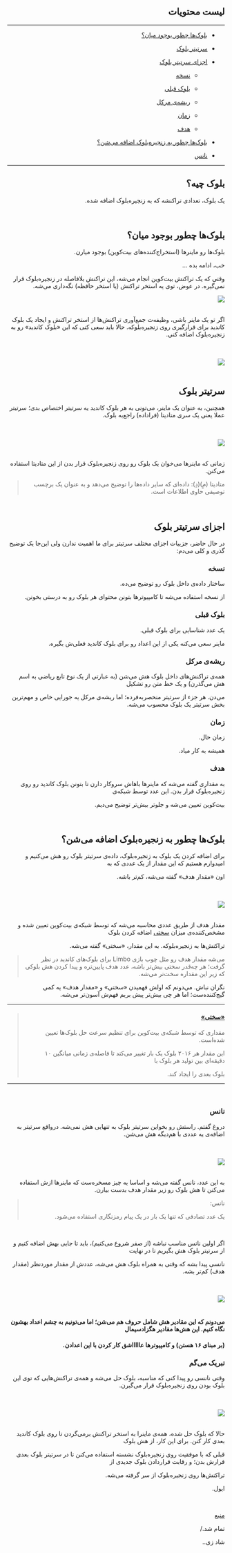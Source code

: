 <div dir="rtl">
    <br>
    <h2>لیست محتویات</h2>
    <hr>
    <ul>
        <li>
            <p><a href="#1">بلوک‌ها چطور بوجود میان؟</a></p>
        </li>
        <li>
            <p><a href="#2">سرتیتر بلوک</a></p>
        </li>
        <li>
            <p><a href="#3">اجزای سرتیتر بلوک</a>
                <ul>
                    <li>
                        <p><a href="#3-1">نسخه</a></p>
                    </li>
                    <li>
                        <p><a href="#3-2">بلوک قبلی</a></p>
                    </li>
                    <li>
                        <p><a href="#3-3">ریشه‌ی مرکل</a></p>
                    </li>
                    <li>
                        <p><a href="#3-4">زمان</a></p>
                    </li>
                    <li>
                        <p><a href="#3-5">هدف</a></p>
                    </li>
                </ul>
            </p>
        </li>
        <li>
            <p><a href="#4">بلوک‌ها چطور به زنجیره‌بلوک اضافه می‌شن؟</a></p>
        </li>
        <li>
            <p><a href="#5">نانس</a></p>
        </li>
    </ul>
    <hr>
    <h2>بلوک چیه؟</h2>
    <p>یک بلوک، تعدادی تراکنشه که به زنجیره‌بلوک اضافه شده. </p><br>
    <h2 id="1">بلوک‌ها چطور بوجود میان؟</h2>
    <p>بلوک‌ها رو ماینرها (استخراج‌کننده‌های بیت‌کوین) بوجود میارن. </p>
    <p>خب، ادامه بده …</p>
    <p>وقتی که یک تراکنش بیت‌کوین انجام می‌شه، این تراکنش بلافاصله در زنجیره‌بلوک قرار نمی‌گیره. در عوض، توی یه استخر تراکنش (یا استخر حافظه) نگه‌داری می‌شه. </p>
    <img src="https://learnmeabitcoin.com/beginners/images/blocks/png/01-transaction_pool.png"><br><br>
    <p>اگر تو یک ماینر باشی، وظیفه‌ت جمع‌آوری تراکنش‌ها از استخر تراکنش و ایجاد یک بلوک کاندید برای قرارگیری روی زنجیره‌بلوکه. حالا باید سعی کنی که این «بلوک کاندید» رو به زنجیره‌بلوک اضافه کنی. </p>
    <br><br><img src="https://learnmeabitcoin.com/beginners/images/blocks/png/02-candidate_block.png"><br><br>
    <h2 id="2">سرتیتر بلوک </h2>
    <p>همچنین، به عنوان یک ماینر، می‌تونی به هر بلوک کاندید یه سرتیتر اختصاص بدی؛ سرتیتر عملا یعنی یک سری متادیتا (فراداده‌) راجع‌به بلوک. </p>
    <br><br><img src="https://learnmeabitcoin.com/beginners/images/blocks/png/03-block_header.png"><br><br>
    <p>زمانی که ماینرها می‌خوان یک بلوک رو روی زنجیره‌بلوک قرار بدن از این متادیتا استفاده می‌کنن. </p>
    <blockquote>
        <p>متادیتا (مِ)(دِ): داده‌ای که سایر داده‌ها را توضیح می‌دهد و به عنوان یک برچسب توصیفی حاوی اطلاعات است.</p>
    </blockquote>
    <br>
    <h2 id="3">اجزای سرتیتر بلوک</h2>
    <p>در حال حاضر، جزییات اجزای مختلف سرتیتر برای ما اهمیت ندارن ولی این‌جا یک توضیح گذری و کلی می‌دم:</p>
    <h3 id="3-1">نسخه</h3>
    <p>ساختار داده‌ی داخل بلوک رو توضیح می‌ده.</p>
    <p>از نسخه استفاده می‌شه تا کامپیوترها بتونن محتوای هر بلوک رو به درستی بخونن. </p>
    <h3 id="3-2">بلوک قبلی</h3>
    <p>یک عدد شناسایی برای بلوک قبلی. </p>
    <p>ماینر سعی می‌کنه یکی از این اعداد رو برای بلوک کاندید فعلی‌ش بگیره. </p>
    <h3 id="3-3">ریشه‌ی مرکل</h3>
    <p>همه‌ی تراکنش‌های داخل بلوک هش می‌شن (به عبارتی از یک نوع تابع ریاضی به اسم هش می‌گذرن)‌ و یک خط متن رو تشکیل </p>
    <p>می‌دن. هر جزء از سرتیتر منحصربه‌فرده؛ اما ریشه‌ی مرکل یه جورایی خاص و مهم‌ترین بخش سرتیتر یک بلوک محسوب می‌شه. </p>
    <h3 id="3-4">زمان</h3>
    <p>زمان حال. </p>
    <p>همیشه به کار میاد. </p>
    <h3 id="3-5">هدف</h3>
    <p>به مقداری گفته می‌شه که ماینرها باهاش سروکار دارن تا بتونن بلوک کاندید رو روی زنجیره‌بلوک قرار بدن. این عدد توسط شبکه‌ی </p>
    <p>بیت‌کوین تعیین می‌شه و جلوتر بیش‌تر توضیح می‌دیم. </p><br>
    <h2 id="4">بلوک‌ها چطور به زنجیره‌بلوک اضافه می‌شن؟</h2>
    <p>برای اضافه کردن یک بلوک به زنجیره‌بلوک، داده‌ی سرتیتر بلوک رو هش می‌کنیم و امیدوارم هستیم که این مقدار از یک عددی که به </p>
    <p>اون «مقدار هدف» گفته می‌شه، کم‌تر باشه. </p>
    <br><br> <img src="https://learnmeabitcoin.com/beginners/images/blocks/png/05-block_target.png"><br><br>
    <p>مقدار هدف از طریق عددی محاسبه می‌شه که توسط شبکه‌ی بیت‌کوین تعیین شده و مشخص‌کننده‌ی میزان <a href="https://github.com/rezatajari/learnmeabitcoin/blob/master/02.%20Difficulty.md">سختی</a> اضافه کردن بلوک </p>
    <p>تراکنش‌ها به زنجیره‌بلوکه. به این مقدار، «سختی» گفته می‌شه. </p>
    <blockquote>
        <p>می‌شه مقدار هدف رو مثل چوب بازی Limbo برای بلوک‌های کاندید در نظر گرفت؛ هر چه‌قدر سختی بیش‌تر باشه، عدد هدف پایین‌تره و پیدا کردن هش بلوکی که زیر این مقداره سخت‌تر می‌شه.</p>
    </blockquote>
    <p>نگران نباش. می‌دونم که اولش فهمیدن «سختی» و «مقدار هدف» یه کمی گیج‌کننده‌ست؛ اما هر چی بیش‌تر پیش بریم فهم‌ش آسون‌تر می‌شه. </p>
    <hr>
    <blockquote>
        <h4><a href="https://github.com/rezatajari/learnmeabitcoin/blob/master/02.%20Difficulty.md">«سختی»</a></h4>
        <p>مقداری که توسط شبکه‌ی بیت‌کوین برای تنظیم سرعت حل بلوک‌ها تعیین شده‌است. </p>
        <p>این مقدار هر ۲۰۱۶ بلوک یک بار تغییر می‌کند تا فاصله‌ی زمانی میانگین ۱۰ دقیقه‌ای بین تولید هر بلوک با </p>
        <p>بلوک بعدی را ایجاد کند. </p>
    </blockquote>
    <hr><br>
    <h3 id="5">نانس</h3>
    <p>دروغ گفتم. راستش رو بخواین سرتیتر بلوک به تنهایی هش نمی‌شه. درواقع سرتیتر به اضافه‌ی یه عددی با هم‌دیگه هش می‌شن. </p>
    <br><br><img src="https://learnmeabitcoin.com/beginners/images/blocks/png/06-block_nonce.png"><br><br>
    <p>به این عدد، نانس گفته می‌شه و اساسا یه چیز مسخره‌ست که ماینرها ازش استفاده می‌کنن تا هش بلوک رو زیر مقدار هدف بدست بیارن. </p>
    <blockquote>
        <p>نانس: </p>
        <p>یک عدد تصادفی که تنها یک بار در یک پیام رمزنگاری استفاده می‌شود. </p>
    </blockquote>
    <br>
    <p>اگر اولین نانس مناسب نباشه (از صفر شروع می‌کنیم)، باید تا جایی بهش اضافه کنیم و از سرتیتر بلوک هش بگیریم تا در نهایت </p>
    <p>نانسی پیدا بشه که وقتی به همراه بلوک هش می‌شه، عددش از مقدار موردنظر (مقدار هدف) کم‌تر بشه. </p>
    <br><br><img src="https://learnmeabitcoin.com/beginners/images/blocks/png/06-block_nonce_success.png"><br><br>
    <h4>می‌دونم که این مقادیر هش شامل حروف هم می‌شن؛ اما می‌تونیم به چشم اعداد بهشون نگاه کنیم. این هش‌ها مقادیر هگزادسیمال </h4>
    <h4>(بر مبنای ۱۶ هستن) و کامپیوترها عاااااشق کار کردن با این اعدادن. </h4>
    <h3>تبریک می‌گم</h3>
    <p>وقتی نانسی رو پیدا کنی که مناسبه، بلوک حل می‌شه و همه‌ی تراکنش‌هایی که توی این بلوک بودن روی زنجیره‌بلوک قرار می‌گیرن. </p>
    <br><br><img src="https://learnmeabitcoin.com/beginners/images/blocks/png/07-block_complete.png"><br><br>
    <p>حالا که بلوک حل شده، همه‌ی ماینرا به استخر تراکنش برمی‌گردن تا روی بلوک کاندید بعدی کار کنن. برای این کار، از هش بلوک </p>
    <p>قبلی که با موفقیت روی زنجیره‌بلوک نشسته استفاده می‌کنن تا در سرتیتر بلوک بعدی قرارش بدن؛ و رقابت قراردادن بلوک جدیدی از </p>
    <p>تراکنش‌‌ها روی زنجیره‌بلوک از سر گرفته می‌شه. </p>
    <p>ایول.</p><br>
    <p> <a href="https://learnmeabitcoin.com/beginners/blocks">منبع</a></p>
    <p>تمام شد./</p>
    <p>شاد زی..</p>
</div>

